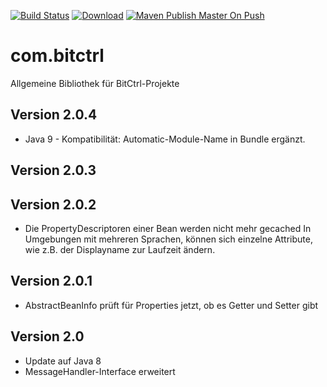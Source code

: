 [![Build Status](https://travis-ci.org/bitctrl/com.bitctrl.svg?branch=master)](https://travis-ci.org/bitctrl/com.bitctrl)
[![Download](https://api.bintray.com/packages/bitctrl/maven/com.bitctrl/images/download.svg)](https://bintray.com/bitctrl/maven/com.bitctrl)
[![Maven Publish Master On Push](https://github.com/bitctrl/com.bitctrl/actions/workflows/maven-publish-on-push.yml/badge.svg)](https://github.com/bitctrl/com.bitctrl/actions/workflows/maven-publish-on-push.yml)

# com.bitctrl
Allgemeine Bibliothek für BitCtrl-Projekte

## Version 2.0.4

- Java 9 - Kompatibilität: Automatic-Module-Name in Bundle ergänzt.

## Version 2.0.3

## Version 2.0.2
- Die PropertyDescriptoren einer Bean werden nicht mehr gecached
  In Umgebungen mit mehreren Sprachen, können sich einzelne Attribute, wie
  z.B. der Displayname zur Laufzeit ändern.

## Version 2.0.1
- AbstractBeanInfo prüft für Properties jetzt, ob es Getter und Setter gibt

## Version 2.0
- Update auf Java 8
- MessageHandler-Interface erweitert


